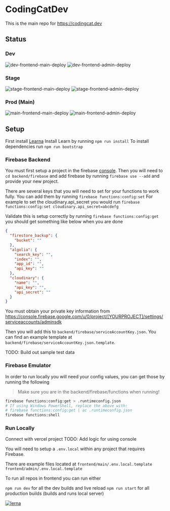 # CodingCatDev

This is the main repo for https://codingcat.dev

## Status
### Dev
![dev-frontend-main-deploy](https://github.com/CodingCatDev/codingcat.dev/workflows/dev-frontend-main-deploy/badge.svg)
![dev-frontend-admin-deploy](https://github.com/CodingCatDev/codingcat.dev/workflows/dev-frontend-admin-deploy/badge.svg)

### Stage
![stage-frontend-main-deploy](https://github.com/CodingCatDev/codingcat.dev/workflows/stage-frontend-main-deploy/badge.svg)
![stage-frontend-admin-deploy](https://github.com/CodingCatDev/codingcat.dev/workflows/stage-frontend-admin-deploy/badge.svg)
### Prod (Main)
![main-frontend-main-deploy](https://github.com/CodingCatDev/codingcat.dev/workflows/main-frontend-main-deploy/badge.svg)
![main-frontend-admin-deploy](https://github.com/CodingCatDev/codingcat.dev/workflows/main-frontend-admin-deploy/badge.svg)

## Setup

First install [Learna](https://lerna.js.org/)
Install Learn by running `npm run install`
To install dependencies run `npm run bootstrap`

### Firebase Backend

You must first setup a project in the firebase [console](https://console.firebase.google.com/).
Then you will need to `cd backend/firebase` and add firebase by running `firebase use --add` and provide your new project.

There are several keys that you will need to set for your functions to work fully.
You can add them by running `firebase functions:config:set`
For example to set the cloudinary.api_secret you would run `firebase functions:config:set cloudinary.api_secret=abcdefg`

Validate this is setup correctly by running `firebase functions:config:get` you should get something like below when you are done

```json
{
  "firestore_backup": {
    "bucket": ""
  },
  "algolia": {
    "search_key": "",
    "index": "",
    "app_id": "",
    "api_key": ""
  },
  "cloudinary": {
    "name": "",
    "api_key": "",
    "api_secret": ""
  }
}
```

You must obtain your private key information from
https://console.firebase.google.com/u/0/project/[YOURPROJECT]/settings/serviceaccounts/adminsdk

Then you will add this to `backend/firebase/serviceAccountKey.json`.
You can find an example template at `backend/firebase/serviceAccountKey.json.template`.

TODO: Build out sample test data

### Firebase Emulator

In order to run locally you will need your config values, you can get those by running the following

> Make sure you are in the backend/firebase/functions when running!

```bash
firebase functions:config:get > .runtimeconfig.json
# If using Windows PowerShell, replace the above with:
# firebase functions:config:get | ac .runtimeconfig.json
firebase functions:shell
```

### Run Locally

Connect with vercel project
TODO: Add logic for using console

You will need to setup a `.env.local` within any project that requires Firebase.

There are example files located at
`frontend/main/.env.local.template`
`frontend/admin/.env.local.template`

To run all repos in frontend you can run either

`npm run dev` for all the dev builds and live reload
`npm run start` for all production builds (builds and runs local server)

[![lerna](https://img.shields.io/badge/maintained%20with-lerna-cc00ff.svg)](https://lerna.js.org/)